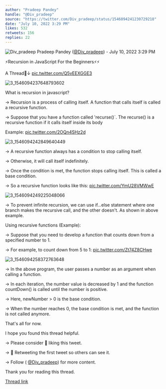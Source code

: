```yaml
---
author: "Pradeep Pandey"
handle: "@Div_pradeep"
source: "https://twitter.com/Div_pradeep/status/1546094241230729218"
date: "July 10, 2022 3:29 PM"
likes: 532
retweets: 156
replies: 22
---
```

![Div_pradeep](https://pbs.twimg.com/profile_images/1538889567734210560/YVlSUoWh_normal.jpg)
Pradeep Pandey ([@Div_pradeep](https://twitter.com/Div_pradeep)) - July 10, 2022 3:29 PM

⚡Recursion in JavaScript For the Beginners⚡⚡

A Thread🧵↓ [pic.twitter.com/Q5vEEXGGE3](https://twitter.com/Div_pradeep/status/1546094241230729218/photo/1)

![3_1546094237648793602](https://pbs.twimg.com/media/FXTUhIBVsAIK1WC.jpg)

What is recursion in javascript?

→ Recursion is a process of calling itself. A function that calls itself is called a recursive function.

→ Suppose that you have a function called 'recurse()`. The recurse() is a recursive function if it calls itself inside its body

Example: [pic.twitter.com/2OQn4SHz2d](https://twitter.com/Div_pradeep/status/1546094247496916994/photo/1)

![3_1546094242849640449](https://pbs.twimg.com/media/FXTUhbZUUAEf_CT.png)

→ A recursive function always has a condition to stop calling itself. 

→ Otherwise, it will call itself indefinitely. 

→ Once the condition is met, the function stops calling itself. This is called a base condition.

→ So a recursive function looks like this: [pic.twitter.com/YmU28VMWwE](https://twitter.com/Div_pradeep/status/1546094253696098306/photo/1)

![3_1546094249225048066](https://pbs.twimg.com/media/FXTUhzJVUAILJCr.png)

→ To prevent infinite recursion, we can use if...else statement where one branch makes the recursive call, and the other doesn't. As shown in above example.

Using recursive functions (Example):

→ Suppose that you need to develop a function that counts down from a specified number to 1.

→ For example, to count down from 5 to 1: [pic.twitter.com/Zt74Z8CHwe](https://twitter.com/Div_pradeep/status/1546094263338803202/photo/1)

![3_1546094258372763648](https://pbs.twimg.com/media/FXTUiVOUYAAcb6P.jpg)

→ In the above program, the user passes a number as an argument when calling a function.

→ In each iteration, the number value is decreased by 1 and the function countDown() is called until the number is positive.

 → Here, newNumber > 0 is the base condition.

→ When the number reaches 0, the base condition is met, and the function is not called anymore.

That's all for now.

I hope you found this thread helpful.

→ Please consider 💛 liking this tweet.

→ 🔁 Retweeting the first tweet so others can see it.

→ Follow ( [@Div_pradeep](https://twitter.com/Div_pradeep)) for more content.

Thank you for reading this thread.

[Thread link](https://twitter.com/Div_pradeep/status/1546094241230729218)